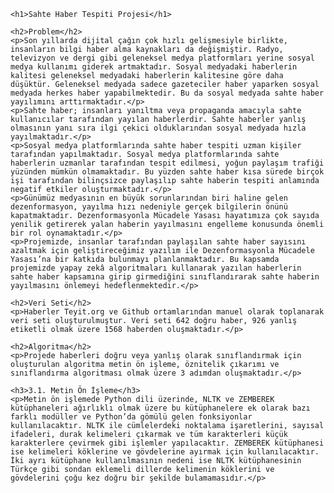 
    <h1>Sahte Haber Tespiti Projesi</h1>
    
    <h2>Problem</h2>
    <p>Son yıllarda dijital çağın çok hızlı gelişmesiyle birlikte, insanların bilgi haber alma kaynakları da değişmiştir. Radyo, televizyon ve dergi gibi geleneksel medya platformları yerine sosyal medya kullanımı giderek artmaktadır. Sosyal medyadaki haberlerin kalitesi geleneksel medyadaki haberlerin kalitesine göre daha düşüktür. Geleneksel medyada sadece gazeteciler haber yaparken sosyal medyada herkes haber yapabilmektedir. Bu da sosyal medyada sahte haber yayılımını arttırmaktadır.</p>
    <p>Sahte haber; insanları yanıltma veya propaganda amacıyla sahte kullanıcılar tarafından yayılan haberlerdir. Sahte haberler yanlış olmasının yanı sıra ilgi çekici olduklarından sosyal medyada hızla yayılmaktadır.</p>
    <p>Sosyal medya platformlarında sahte haber tespiti uzman kişiler tarafından yapılmaktadır. Sosyal medya platformlarında sahte haberlerin uzmanlar tarafından tespit edilmesi, yoğun paylaşım trafiği yüzünden mümkün olmamaktadır. Bu yüzden sahte haber kısa sürede birçok işi tarafından bilinçsizce paylaşılıp sahte haberin tespiti anlamında negatif etkiler oluşturmaktadır.</p>
    <p>Günümüz medyasının en büyük sorunlarından biri haline gelen dezenformasyon, yayılma hızı nedeniyle gerçek bilgilerin önünü kapatmaktadır. Dezenformasyonla Mücadele Yasası hayatımıza çok sayıda yenilik getirerek yalan haberin yayılmasını engelleme konusunda önemli bir rol oynamaktadır.</p>
    <p>Projemizde, insanlar tarafından paylaşılan sahte haber sayısını azaltmak için geliştireceğimiz yazılım ile Dezenformasyonla Mücadele Yasası’na bir katkıda bulunmayı planlanmaktadır. Bu kapsamda projemizde yapay zekâ algoritmaları kullanarak yazılan haberlerin sahte haber kapsamına girip girmediğini sınıflandırarak sahte haberin yayılmasını önlemeyi hedeflenmektedir.</p>
    
    <h2>Veri Seti</h2>
    <p>Haberler Teyit.org ve Github ortamlarından manuel olarak toplanarak veri seti oluşturulmuştur. Veri seti 642 doğru haber, 926 yanlış etiketli olmak üzere 1568 haberden oluşmaktadır.</p>
    
    <h2>Algoritma</h2>
    <p>Projede haberleri doğru veya yanlış olarak sınıflandırmak için oluşturulan algoritma metin ön işleme, öznitelik çıkarımı ve sınıflandırma algoritması olmak üzere 3 adımdan oluşmaktadır.</p>

    <h3>3.1. Metin Ön İşleme</h3>
    <p>Metin ön işlemede Python dili üzerinde, NLTK ve ZEMBEREK kütüphaneleri ağırlıklı olmak üzere bu kütüphanelere ek olarak bazı farklı modüller ve Python’da gömülü gelen fonksiyonlar kullanılacaktır. NLTK ile cümlelerdeki noktalama işaretlerini, sayısal ifadeleri, durak kelimeleri çıkarmak ve tüm karakterleri küçük karakterlere çevirmek gibi işlemler yapılacaktır. ZEMBEREK kütüphanesi ise kelimeleri köklerine ve gövdelerine ayırmak için kullanılacaktır. İki ayrı kütüphane kullanılmasının nedeni ise NLTK kütüphanesinin Türkçe gibi sondan eklemeli dillerde kelimenin köklerini ve gövdelerini çoğu kez doğru bir şekilde bulamamasıdır.</p>
